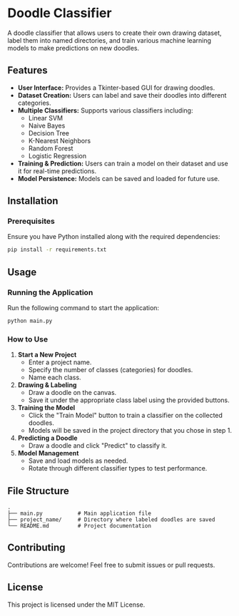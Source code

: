 # Doodle Classifier

A doodle classifier that allows users to create their own drawing dataset, label them into named directories, and train various machine learning models to make predictions on new doodles.

## Features
- **User Interface:** Provides a Tkinter-based GUI for drawing doodles.
- **Dataset Creation:** Users can label and save their doodles into different categories.
- **Multiple Classifiers:** Supports various classifiers including:
  - Linear SVM
  - Naive Bayes
  - Decision Tree
  - K-Nearest Neighbors
  - Random Forest
  - Logistic Regression
- **Training & Prediction:** Users can train a model on their dataset and use it for real-time predictions.
- **Model Persistence:** Models can be saved and loaded for future use.

## Installation
### Prerequisites
Ensure you have Python installed along with the required dependencies:

```sh
pip install -r requirements.txt
```

## Usage
### Running the Application
Run the following command to start the application:

```sh
python main.py
```

### How to Use
1. **Start a New Project**
   - Enter a project name.
   - Specify the number of classes (categories) for doodles.
   - Name each class.
2. **Drawing & Labeling**
   - Draw a doodle on the canvas.
   - Save it under the appropriate class label using the provided buttons.
3. **Training the Model**
   - Click the "Train Model" button to train a classifier on the collected doodles.
   - Models will be saved in the project directory that you chose in step 1.
4. **Predicting a Doodle**
   - Draw a doodle and click "Predict" to classify it.
5. **Model Management**
   - Save and load models as needed.
   - Rotate through different classifier types to test performance.

## File Structure
```
.
├── main.py           # Main application file
├── project_name/     # Directory where labeled doodles are saved
└── README.md         # Project documentation
```

## Contributing
Contributions are welcome! Feel free to submit issues or pull requests.

## License
This project is licensed under the MIT License.

